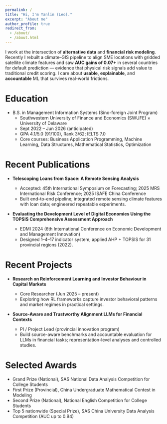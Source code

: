 ```yaml
---
permalink: /
title: "Hi, I'm Yanlin (Leo)."
excerpt: "About me"
author_profile: true
redirect_from: 
  - /about/
  - /about.html
---
```


I work at the intersection of **alternative data** and **financial risk modeling**. Recently I rebuilt a climate–GIS pipeline to align SME locations with gridded satellite climate features and saw **AUC gains of 0.07+** in several countries for default prediction — evidence that physical risk signals add value to traditional credit scoring. I care about **usable**, **explainable**, and **accountable** ML that survives real-world frictions.

Education
======
* B.S. in Management Information Systems (Sino-foreign Joint Program)
  * Southwestern University of Finance and Economics (SWUFE) × University of Delaware
  * Sept 2022 – Jun 2026 (anticipated)
  * GPA 4.1/5.0 (91/100), Rank 3/62; IELTS 7.0
  * Core courses: Business Application Programming, Machine Learning, Data Structures, Mathematical Statistics, Optimization

Recent Publications
======
* **Telescoping Loans from Space: A Remote Sensing Analysis**
  * Accepted: 45th International Symposium on Forecasting; 2025 MRS International Risk Conference; 2025 ISAFE China Conference
  * Built end-to-end pipeline; integrated remote sensing climate features with loan data; engineered repeatable experiments.

* **Evaluating the Development Level of Digital Economies Using the TOPSIS Comprehensive Assessment Approach**
  * EDMI 2024 (6th International Conference on Economic Development and Management Innovation)
  * Designed 1–4–17 indicator system; applied AHP + TOPSIS for 31 provincial regions (2022).

Recent Projects
======
* **Research on Reinforcement Learning and Investor Behaviour in Capital Markets**
  * Core Researcher (Jun 2025 – present)
  * Exploring how RL frameworks capture investor behavioral patterns and market regimes in practical settings.

* **Source-Aware and Trustworthy Alignment LLMs for Financial Contexts**
  * PI / Project Lead (provincial innovation program)
  * Build source-aware benchmarks and accountable evaluation for LLMs in financial tasks; representation-level analyses and controlled studies.

Selected Awards
======
* Grand Prize (National), SAS National Data Analysis Competition for College Students
* First Prize (Provincial), China Undergraduate Mathematical Contest in Modeling
* Second Prize (National), National English Competition for College Students
* Top 5 nationwide (Special Prize), SAS China University Data Analysis Competition (AUC up to 0.94)
